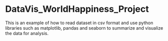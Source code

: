# DataVis_WorldHappiness_Project
This is an example of how to read dataset in csv format and use python libraries such as matplotlib, pandas and seaborn to summarize and visualize the data for analysis.
